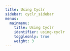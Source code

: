 ```yaml
---
title: Using Cyclr
sidebar: cyclr_sidebar
menus:
  mainmenu:
    title: Using Cyclr
    identifier: using-cyclr
    toggleonly: true
    weight: 3
---
```

